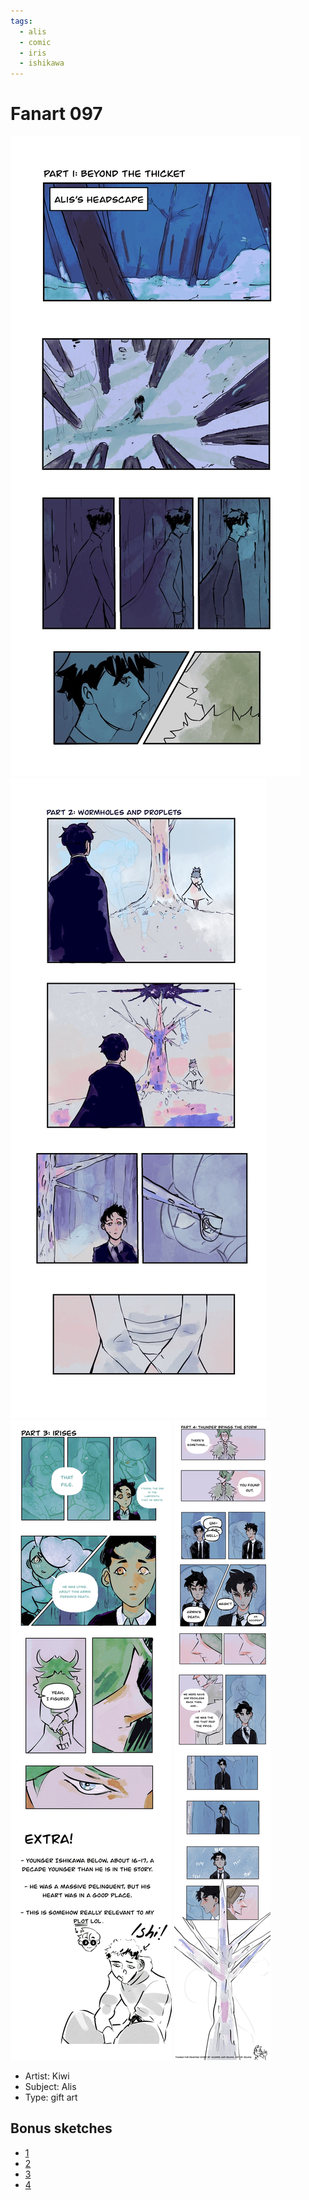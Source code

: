```yaml
---
tags:
  - alis
  - comic
  - iris
  - ishikawa
---
```


# Fanart 097

<img src="assets/2025-07-18_fanimage-174.jpg">

<img src="assets/2025-07-20_fanimage-178.jpg">

<img src="assets/2025-07-22_fanimage-180.jpg">

<img src="assets/2025-07-28_fanimage-187.jpg">

- Artist: Kiwi
- Subject: Alis
- Type: gift art

## Bonus sketches

- [1](assets/2025-07-18_fanimage-175.png)
- [2](assets/2025-07-20_fanimage-179.jpg)
- [3](assets/2025-07-22_fanimage-181.png)
- [4](assets/2025-07-28_fanimage-188.png)

